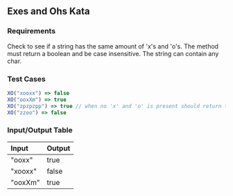 ## Exes and Ohs Kata

### Requirements 

Check to see if a string has the same amount of 'x's and 'o's. The method must return a boolean and be case insensitive. The string can contain any char.

### Test Cases

```JavaScript
XO("xooxx") => false
XO("ooxXm") => true
XO("zpzpzpp") => true // when no 'x' and 'o' is present should return true
XO("zzoo") => false
```

### Input/Output Table

| Input      | Output |
| :----------| :----- |
| "ooxx"  | true    |
| "xooxx"  | false    |
| "ooxXm"  | true    |
